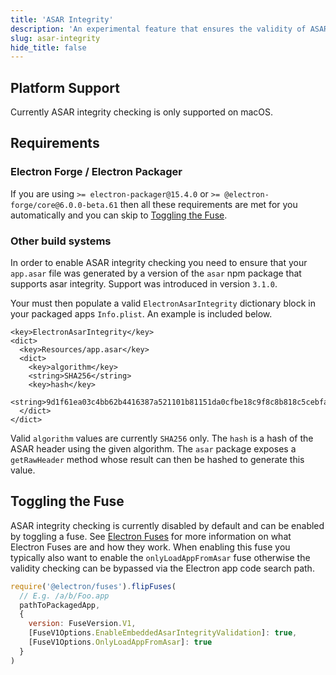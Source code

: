 ```yaml
---
title: 'ASAR Integrity'
description: 'An experimental feature that ensures the validity of ASAR contents at runtime.'
slug: asar-integrity
hide_title: false
---
```


## Platform Support

Currently ASAR integrity checking is only supported on macOS.

## Requirements

### Electron Forge / Electron Packager

If you are using `>= electron-packager@15.4.0` or `>= @electron-forge/core@6.0.0-beta.61` then all these requirements are met for you automatically and you can skip to [Toggling the Fuse](#toggling-the-fuse).

### Other build systems

In order to enable ASAR integrity checking you need to ensure that your `app.asar` file was generated by a version of the `asar` npm package that supports asar integrity.  Support was introduced in version `3.1.0`.

Your must then populate a valid `ElectronAsarIntegrity` dictionary block in your packaged apps `Info.plist`.  An example is included below.

```plist
<key>ElectronAsarIntegrity</key>
<dict>
  <key>Resources/app.asar</key>
  <dict>
    <key>algorithm</key>
    <string>SHA256</string>
    <key>hash</key>
    <string>9d1f61ea03c4bb62b4416387a521101b81151da0cfbe18c9f8c8b818c5cebfac</string>
  </dict>
</dict>
```

Valid `algorithm` values are currently `SHA256` only.  The `hash` is a hash of the ASAR header using the given algorithm.  The `asar` package exposes a `getRawHeader` method whose result can then be hashed to generate this value.

## Toggling the Fuse

ASAR integrity checking is currently disabled by default and can be enabled by toggling a fuse. See [Electron Fuses](fuses.md) for more information on what Electron Fuses are and how they work.  When enabling this fuse you typically also want to enable the `onlyLoadAppFromAsar` fuse otherwise the validity checking can be bypassed via the Electron app code search path.

```js
require('@electron/fuses').flipFuses(
  // E.g. /a/b/Foo.app
  pathToPackagedApp,
  {
    version: FuseVersion.V1,
    [FuseV1Options.EnableEmbeddedAsarIntegrityValidation]: true,
    [FuseV1Options.OnlyLoadAppFromAsar]: true
  }
)
```
